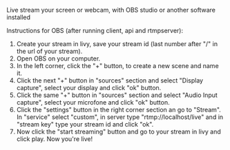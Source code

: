 Live stream your screen or webcam, with OBS studio or another software installed

Instructions for OBS (after running client, api and rtmpserver):
1. Create your stream in livy, save your stream id (last number after "/" in the url of your stream).
2. Open OBS on your computer.
3. In the left corner, click the "+" button, to create a new scene and name it.
4. Click the next "+" button in "sources" section and select "Display capture", select your display and click "ok" button.
5. Click the same "+" button in "sources" section and select "Audio Input capture", select your microfone and click "ok" button.
6. Click the "settings" button in the right corner section an go to "Stream". In "service" select "custom", in server type "rtmp://localhost/live" and in 
"stream key" type your stream id and click "ok".
7. Now click the "start streaming" button and go to your stream in livy and click play. Now you're live!
